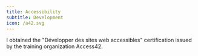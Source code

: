 ```yaml
---
title: Accessibility
subtitle: Development
icon: /a42.svg
---
```


I obtained the <span lang='fr'>"Développer des sites web accessibles"</span> certification issued by the training organization Access42.
